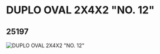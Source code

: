 # DUPLO OVAL 2X4X2 "NO. 12"
## 25197
![DUPLO OVAL 2X4X2 "NO. 12"](https://lc-www-live-s.legocdn.com/media/bricks/5/2/6138180.jpg)